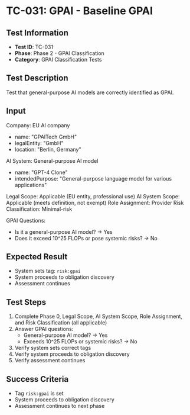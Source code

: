 # TC-031: GPAI - Baseline GPAI

## Test Information
- **Test ID**: TC-031
- **Phase**: Phase 2 - GPAI Classification
- **Category**: GPAI Classification Tests

## Test Description
Test that general-purpose AI models are correctly identified as GPAI.

## Input
Company: EU AI company
- name: "GPAITech GmbH"
- legalEntity: "GmbH"
- location: "Berlin, Germany"

AI System: General-purpose AI model
- name: "GPT-4 Clone"
- intendedPurpose: "General-purpose language model for various applications"

Legal Scope: Applicable (EU entity, professional use)
AI System Scope: Applicable (meets definition, not exempt)
Role Assignment: Provider
Risk Classification: Minimal-risk

GPAI Questions:
- Is it a general-purpose AI model? → Yes
- Does it exceed 10^25 FLOPs or pose systemic risks? → No

## Expected Result
- System sets tag: `risk:gpai`
- System proceeds to obligation discovery
- Assessment continues

## Test Steps
1. Complete Phase 0, Legal Scope, AI System Scope, Role Assignment, and Risk Classification (all applicable)
2. Answer GPAI questions:
   - General-purpose AI model? → Yes
   - Exceeds 10^25 FLOPs or systemic risks? → No
3. Verify system sets correct tags
4. Verify system proceeds to obligation discovery
5. Verify assessment continues

## Success Criteria
- Tag `risk:gpai` is set
- System proceeds to obligation discovery
- Assessment continues to next phase 